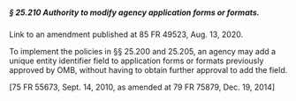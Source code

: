 ##### § 25.210 Authority to modify agency application forms or formats. #####

Link to an amendment published at 85 FR 49523, Aug. 13, 2020.

To implement the policies in §§ 25.200 and 25.205, an agency may add a unique entity identifier field to application forms or formats previously approved by OMB, without having to obtain further approval to add the field.

[75 FR 55673, Sept. 14, 2010, as amended at 79 FR 75879, Dec. 19, 2014]